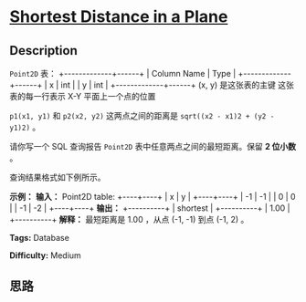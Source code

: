 # [Shortest Distance in a Plane][title]

## Description

`Point2D` 表：
            +-------------+------+    | Column Name | Type |    +-------------+------+    | x           | int  |    | y           | int  |    +-------------+------+    (x, y) 是这张表的主键    这张表的每一行表示 X-Y 平面上一个点的位置    



`p1(x1, y1)` 和 `p2(x2, y2)` 这两点之间的距离是 `sqrt((x2 - x1)2 + (y2 - y1)2)` 。

请你写一个 SQL 查询报告 `Point2D` 表中任意两点之间的最短距离。保留 **2 位小数** 。

查询结果格式如下例所示。



**示例：**
            **输入：**    Point2D table:    +----+----+    | x  | y  |    +----+----+    | -1 | -1 |    | 0  | 0  |    | -1 | -2 |    +----+----+    **输出：**    +----------+    | shortest |    +----------+    | 1.00     |    +----------+    **解释：** 最短距离是 1.00 ，从点 (-1, -1) 到点 (-1, 2) 。    




**Tags:** Database

**Difficulty:** Medium

## 思路

[title]: https://leetcode-cn.com/problems/shortest-distance-in-a-plane
